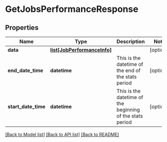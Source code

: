 # GetJobsPerformanceResponse

## Properties
Name | Type | Description | Notes
------------ | ------------- | ------------- | -------------
**data** | [**list[JobPerformanceInfo]**](JobPerformanceInfo.md) |  | [optional] 
**end_date_time** | **datetime** | This is the datetime of the end of the stats period | [optional] 
**start_date_time** | **datetime** | This is the datetime of the beginning of the stats period | [optional] 

[[Back to Model list]](../README.md#documentation-for-models) [[Back to API list]](../README.md#documentation-for-api-endpoints) [[Back to README]](../README.md)


